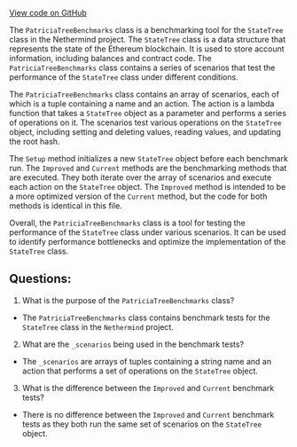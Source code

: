 [View code on GitHub](https://github.com/NethermindEth/nethermind/src/Nethermind/Nethermind.Benchmark/Store/PatriciaTreeBenchmarks.cs)

The `PatriciaTreeBenchmarks` class is a benchmarking tool for the `StateTree` class in the Nethermind project. The `StateTree` class is a data structure that represents the state of the Ethereum blockchain. It is used to store account information, including balances and contract code. The `PatriciaTreeBenchmarks` class contains a series of scenarios that test the performance of the `StateTree` class under different conditions.

The `PatriciaTreeBenchmarks` class contains an array of scenarios, each of which is a tuple containing a name and an action. The action is a lambda function that takes a `StateTree` object as a parameter and performs a series of operations on it. The scenarios test various operations on the `StateTree` object, including setting and deleting values, reading values, and updating the root hash.

The `Setup` method initializes a new `StateTree` object before each benchmark run. The `Improved` and `Current` methods are the benchmarking methods that are executed. They both iterate over the array of scenarios and execute each action on the `StateTree` object. The `Improved` method is intended to be a more optimized version of the `Current` method, but the code for both methods is identical in this file.

Overall, the `PatriciaTreeBenchmarks` class is a tool for testing the performance of the `StateTree` class under various scenarios. It can be used to identify performance bottlenecks and optimize the implementation of the `StateTree` class.
## Questions: 
 1. What is the purpose of the `PatriciaTreeBenchmarks` class?
- The `PatriciaTreeBenchmarks` class contains benchmark tests for the `StateTree` class in the `Nethermind` project.

2. What are the `_scenarios` being used in the benchmark tests?
- The `_scenarios` are arrays of tuples containing a string name and an action that performs a set of operations on the `StateTree` object.

3. What is the difference between the `Improved` and `Current` benchmark tests?
- There is no difference between the `Improved` and `Current` benchmark tests as they both run the same set of scenarios on the `StateTree` object.